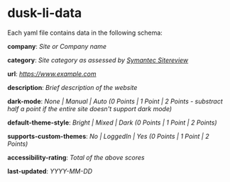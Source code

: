 # dusk-li-data

Each yaml file contains data in the following schema:

**company**: *Site or Company name*

**category**: *Site category as assessed by [Symantec Sitereview](https://sitereview.bluecoat.com/)*

**url**: *https://www.example.com*

**description**: *Brief description of the website*

**dark-mode**: *None | Manual | Auto (0 Points | 1 Point | 2 Points - substract half a point if the entire site doesn't support dark mode)*

**default-theme-style**: *Bright | Mixed | Dark (0 Points | 1 Point | 2 Points)*

**supports-custom-themes**: *No | LoggedIn | Yes (0 Points | 1 Point | 2 Points)*

**accessibility-rating**: *Total of the above scores*

**last-updated**: *YYYY-MM-DD*